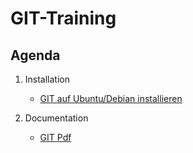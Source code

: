 # GIT-Training 

## Agenda 

  1. Installation 
     * [GIT auf Ubuntu/Debian installieren](installation-ubuntu-debian.md)
  
  1. Documentation 
     * [GIT Pdf](http://schulung.t3isp.de/documents/pdfs/git/git-training.pdf) 
